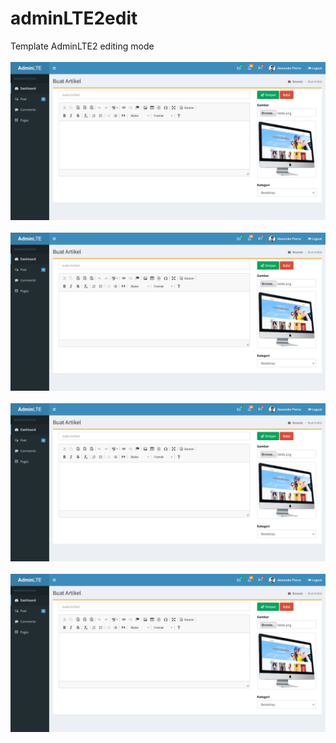 # adminLTE2edit
Template AdminLTE2 editing mode<br/><br/>
<img src="/AdminLTE.png"><br/><br/>
<img src="/AdminLTE.png"><br/><br/>
<img src="/AdminLTE.png"><br/><br/>
<img src="/AdminLTE.png"><br/><br/>
